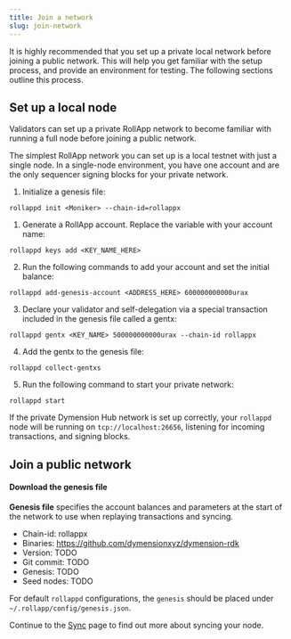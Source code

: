 ```yaml
---
title: Join a network
slug: join-network
---
```


It is highly recommended that you set up a private local network before joining a public network. This will help you get familiar with the setup process, and provide an environment for testing. The following sections outline this process.

## Set up a local node

Validators can set up a private RollApp network to become familiar with running a full node before joining a public network.

The simplest RollApp network you can set up is a local testnet with just a single node. In a single-node environment, you have one account and are the only sequencer signing blocks for your private network.

1. Initialize a genesis file:

```
rollappd init <Moniker> --chain-id=rollappx
```

1. Generate a RollApp account. Replace the variable with your account name:

```
rollappd keys add <KEY_NAME_HERE>
```

2. Run the following commands to add your account and set the initial balance:

```
rollappd add-genesis-account <ADDRESS_HERE> 600000000000urax
```

3. Declare your validator and self-delegation via a special transaction included in the genesis file called a gentx:

```
rollappd gentx <KEY_NAME> 500000000000urax --chain-id rollappx
```

4. Add the gentx to the genesis file:

```
rollappd collect-gentxs
```

5. Run the following command to start your private network:

```
rollappd start
```

If the private Dymension Hub network is set up correctly, your `rollappd` node will be running on `tcp://localhost:26656`, listening for incoming transactions, and signing blocks.

## Join a public network

#### Download the genesis file

**Genesis file** specifies the account balances and parameters at the start of the network to use when replaying transactions and syncing.

-   Chain-id: rollappx
-   Binaries: https://github.com/dymensionxyz/dymension-rdk
-   Version: TODO
-   Git commit: TODO
-   Genesis: TODO
-   Seed nodes: TODO

For default `rollappd` configurations, the `genesis` should be placed under `~/.rollapp/config/genesis.json`.

Continue to the [Sync](./sync.md) page to find out more about syncing your node.

